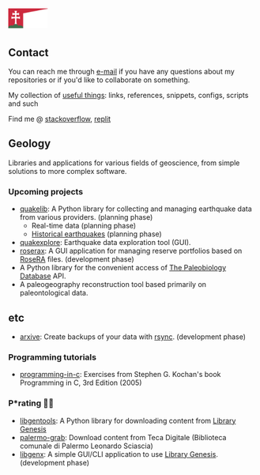 # <img src="res/hungary.png" height="40">

## Contact

You can reach me through [e-mail](mailto:gaaldvd[at]proton.me?subject=[GitHub]%20general%20question) if you have any questions about my repositories or if you'd like to collaborate on something.

My collection of [useful things](useful.md): links, references, snippets, configs, scripts and such

Find me @ [stackoverflow](https://stackoverflow.com/users/19555447/gaaldvd), [replit](https://replit.com/@gaaldvd)

## Geology

Libraries and applications for various fields of geoscience, from simple solutions to more complex software.

### Upcoming projects

- [quakelib](https://github.com/gaaldvd/quakelib): A Python library for collecting and managing earthquake data from various providers. (planning phase)
  - Real-time data (planning phase)
  - [Historical earthquakes](https://github.com/gaaldvd/quakelib#historical-data) (planning phase)
- [quakexplore](https://github.com/gaaldvd/quakexplore): Earthquake data exploration tool (GUI).
- [roserax](https://github.com/gaaldvd/roserax): A GUI application for managing reserve portfolios based on [RoseRA](https://www.roseassoc.com/rosera-prospect-risk-assessment) files. (development phase)
- A Python library for the convenient access of [The Paleobiology Database](https://paleobiodb.org/) API.
- A paleogeography reconstruction tool based primarily on paleontological data.

## etc

- [arxive](https://github.com/gaaldvd/arxive): Create backups of your data with [rsync](https://rsync.samba.org/). (development phase)

### Programming tutorials

- [programming-in-c](https://github.com/gaaldvd/programming-in-c): Exercises from Stephen G. Kochan's book Programming in C, 3rd Edition (2005)

### P*rating :pirate_flag:

- [libgentools](https://github.com/gaaldvd/libgentools): A Python library for downloading content from [Library Genesis](https://libgen.is/)
- [palermo-grab](https://github.com/gaaldvd/palermo-grab): Download content from Teca Digitale (Biblioteca comunale di Palermo Leonardo Sciascia)
- [libgenx](https://github.com/gaaldvd/libgenx): A simple GUI/CLI application to use [Library Genesis](https://libgen.is/). (development phase)
